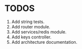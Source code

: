 # TODOS

1. Add string tests.
2. Add router module.
3. Add services/redis module.
4. Add keys controller.
5. Add architecture documentation.
